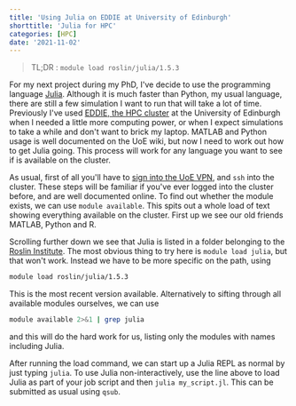 ```yaml
---
title: 'Using Julia on EDDIE at University of Edinburgh'
shorttitle: 'Julia for HPC'
categories: [HPC]
date: '2021-11-02'
---
```


> TL;DR : `module load roslin/julia/1.5.3`

For my next project during my PhD, I've decide to use the programming language [Julia](https://julialang.org/). Although it is much faster than Python, my usual language, there are still a few simulation I want to run that will take a lot of time. Previously I've used [EDDIE, the HPC cluster](https://www.ed.ac.uk/information-services/research-support/research-computing/ecdf/high-performance-computing) at the University of Edinburgh when I needed a little more computing power, or when I expect simulations to take a while and don't want to brick my laptop. MATLAB and Python usage is well documented on the UoE wiki, but now I need to work out how to get Julia going. This process will work for any language you want to see if is available on the cluster.

As usual, first of all you'll have to [sign into the UoE VPN](https://www.ed.ac.uk/information-services/computing/desktop-personal/vpn), and `ssh` into the cluster. These steps will be familiar if you've ever logged into the cluster before, and are well documented online. To find out whether the module exists, we can use `module available`.
This spits out a whole load of text showing everything available on the cluster.
First up we see our old friends MATLAB, Python and R.

Scrolling further down we see that Julia is listed in a folder belonging to the [Roslin Institute](https://www.ed.ac.uk/roslin). The most obvious thing to try here is `module load julia`, but that won't work. Instead we have to be more specific on the path, using

```bash
module load roslin/julia/1.5.3
```

This is the most recent version available. Alternatively to sifting through all available modules ourselves, we can use

```bash
module available 2>&1 | grep julia
```

and this will do the hard work for us, listing only the modules with names including Julia.

After running the load command, we can start up a Julia REPL as normal by just typing `julia`. To use Julia non-interactively, use the line above to load Julia as part of your job script and then `julia my_script.jl`. This can be submitted as usual using `qsub`.
